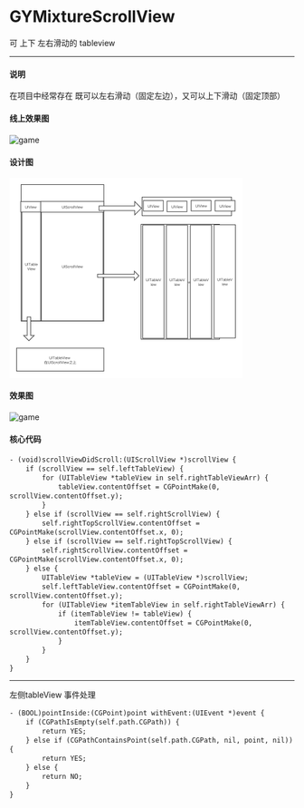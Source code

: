 # GYMixtureScrollView
可 上下 左右滑动的 tableview

---

#### 说明
在项目中经常存在 既可以左右滑动（固定左边），又可以上下滑动（固定顶部）

#### 线上效果图

<img src="./gameDemo.MOV" width = "360" height = "640" alt="game" align=center />


#### 设计图
<img src="./脑图.png" width = "412" height = "354" alt="game" align=center />

#### 效果图
<img src="./demo-min.gif" width = "311" height = "727" alt="game" align=center />

#### 核心代码
```
- (void)scrollViewDidScroll:(UIScrollView *)scrollView {
    if (scrollView == self.leftTableView) {
        for (UITableView *tableView in self.rightTableViewArr) {
            tableView.contentOffset = CGPointMake(0, scrollView.contentOffset.y);
        }
    } else if (scrollView == self.rightScrollView) {
        self.rightTopScrollView.contentOffset = CGPointMake(scrollView.contentOffset.x, 0);
    } else if (scrollView == self.rightTopScrollView) {
        self.rightScrollView.contentOffset = CGPointMake(scrollView.contentOffset.x, 0);
    } else {
        UITableView *tableView = (UITableView *)scrollView;
        self.leftTableView.contentOffset = CGPointMake(0, scrollView.contentOffset.y);
        for (UITableView *itemTableView in self.rightTableViewArr) {
            if (itemTableView != tableView) {
                itemTableView.contentOffset = CGPointMake(0, scrollView.contentOffset.y);
            }
        }
    }
}

```
---
左侧tableView 事件处理

```
- (BOOL)pointInside:(CGPoint)point withEvent:(UIEvent *)event {
    if (CGPathIsEmpty(self.path.CGPath)) {
        return YES;
    } else if (CGPathContainsPoint(self.path.CGPath, nil, point, nil)) {
        return YES;
    } else {
        return NO;
    }
}

```

